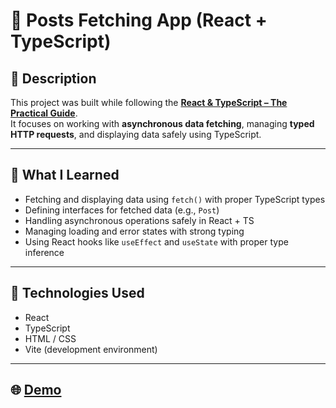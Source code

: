 # 📰 Posts Fetching App (React + TypeScript)

## 📘 Description
This project was built while following the [**React & TypeScript – The Practical Guide**](https://www.udemy.com/course/react-typescript-the-practical-guide/).  
It focuses on working with **asynchronous data fetching**, managing **typed HTTP requests**, and displaying data safely using TypeScript.

---

## 🧠 What I Learned
- Fetching and displaying data using `fetch()` with proper TypeScript types  
- Defining interfaces for fetched data (e.g., `Post`)  
- Handling asynchronous operations safely in React + TS  
- Managing loading and error states with strong typing  
- Using React hooks like `useEffect` and `useState` with proper type inference

---

## 🧰 Technologies Used
- React  
- TypeScript  
- HTML / CSS  
- Vite (development environment)

---

## 🌐 [Demo](https://react-ts-posts-fetching.vercel.app/)
